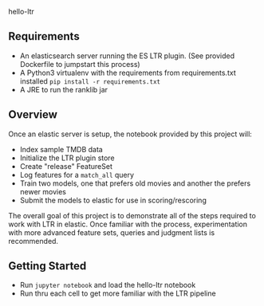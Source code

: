 hello-ltr

## Requirements
- An elasticsearch server running the ES LTR plugin. (See provided Dockerfile to jumpstart this process)
- A Python3 virtualenv with the requirements from requirements.txt installed
`pip install -r requirements.txt`
- A JRE to run the ranklib jar

## Overview
Once an elastic server is setup, the notebook provided by this project will:

- Index sample TMDB data
- Initialize the LTR plugin store
- Create "release" FeatureSet
- Log features for a `match_all` query
- Train two models, one that prefers old movies and another the prefers newer movies
- Submit the models to elastic for use in scoring/rescoring

The overall goal of this project is to demonstrate all of the steps required to work with LTR in elastic.  Once familiar with the process, experimentation with more advanced feature sets, queries and judgment lists is recommended.

## Getting Started
- Run `jupyter notebook` and load the hello-ltr notebook
- Run thru each cell to get more familiar with the LTR pipeline

